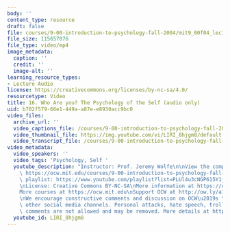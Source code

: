 ```yaml
---
body: ''
content_type: resource
draft: false
file: courses/9-00-introduction-to-psychology-fall-2004/mit9_00f04_lec16_360p_16_9.mp4
file_size: 115657076
file_type: video/mp4
image_metadata:
  caption: ''
  credit: ''
  image-alt: ''
learning_resource_types:
- Lecture Audio
license: https://creativecommons.org/licenses/by-nc-sa/4.0/
resourcetype: Video
title: 16. Who Are you? The Psychology of the Self (audio only)
uid: b702f579-66e1-449a-a87e-e8930acc9bc0
video_files:
  archive_url: ''
  video_captions_file: /courses/9-00-introduction-to-psychology-fall-2004/mit9_00f04_lec16_captions.vtt
  video_thumbnail_file: https://img.youtube.com/vi/LIRI_8hjgm8/default.jpg
  video_transcript_file: /courses/9-00-introduction-to-psychology-fall-2004/1xaJnj4QJ1osi23O8Ftltadshmn3ZNawW_transcript.pdf
video_metadata:
  video_speakers: ''
  video_tags: 'Psychology, Self '
  youtube_description: "Instructor: Prof. Jeremy Wolfe\n\nView the complete course:\
    \ https://ocw.mit.edu/courses/9-00-introduction-to-psychology-fall-2004/\nYouTube\
    \ playlist: https://www.youtube.com/playlist?list=PLUl4u3cNGP615Y1j9Ok3szAH5DxhFjTHo\n\
    \nLicense: Creative Commons BY-NC-SA\nMore information at https://ocw.mit.edu/terms\n\
    More courses at https://ocw.mit.edu\nSupport OCW at http://ow.ly/a1If50zVRlQ\n\
    \nWe encourage constructive comments and discussion on OCW\u2019s YouTube and\
    \ other social media channels. Personal attacks, hate speech, trolling, and inappropriate\
    \ comments are not allowed and may be removed. More details at https://ocw.mit.edu/comments."
  youtube_id: LIRI_8hjgm8
---
```

